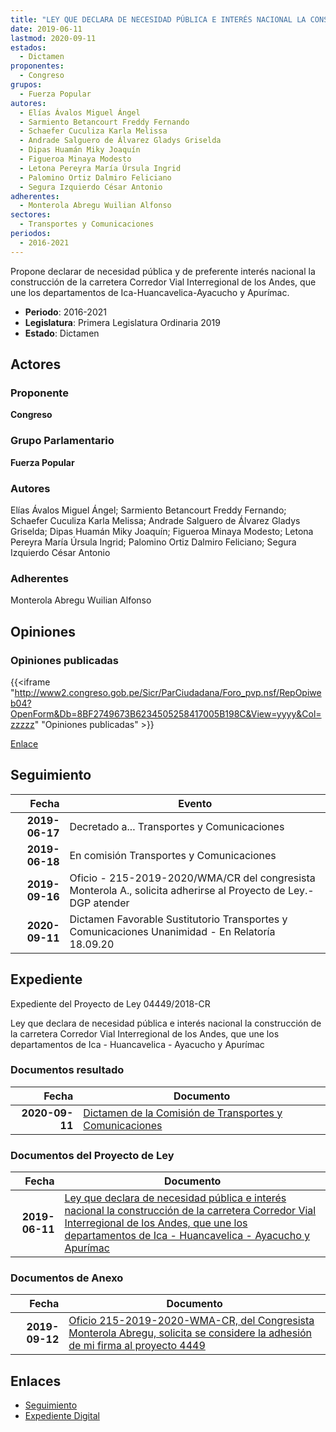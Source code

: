 ```yaml
---
title: "LEY QUE DECLARA DE NECESIDAD PÚBLICA E INTERÉS NACIONAL LA CONSTRUCCIÓN DE LA CARRETERA CORREDOR VIAL INTERREGIONAL DE LOS ANDES, QUE UNE LOS DEPARTAMENTOS DE ICA-HUANCAVELICA-AYACUCHO Y APURÍMAC"
date: 2019-06-11
lastmod: 2020-09-11
estados: 
  - Dictamen
proponentes: 
  - Congreso
grupos: 
  - Fuerza Popular
autores: 
  - Elías Ávalos Miguel Ángel
  - Sarmiento Betancourt Freddy Fernando
  - Schaefer Cuculiza Karla Melissa
  - Andrade Salguero de Álvarez Gladys Griselda
  - Dipas Huamán Miky Joaquín
  - Figueroa Minaya Modesto
  - Letona Pereyra María Úrsula Ingrid
  - Palomino Ortiz Dalmiro Feliciano
  - Segura Izquierdo César Antonio
adherentes: 
  - Monterola Abregu Wuilian Alfonso
sectores: 
  - Transportes y Comunicaciones
periodos: 
  - 2016-2021
---
```


Propone declarar de necesidad pública y de preferente interés nacional la construcción de la carretera Corredor Vial Interregional de los Andes, que une los departamentos de Ica-Huancavelica-Ayacucho y Apurímac.

- **Periodo**: 2016-2021
- **Legislatura**: Primera Legislatura Ordinaria 2019
- **Estado**: Dictamen

## Actores

### Proponente

**Congreso**

### Grupo Parlamentario

**Fuerza Popular**

### Autores

Elías Ávalos Miguel Ángel; Sarmiento Betancourt Freddy Fernando; Schaefer Cuculiza Karla Melissa; Andrade Salguero de Álvarez Gladys Griselda; Dipas Huamán Miky Joaquín; Figueroa Minaya Modesto; Letona Pereyra María Úrsula Ingrid; Palomino Ortiz Dalmiro Feliciano; Segura Izquierdo César Antonio

### Adherentes

Monterola Abregu Wuilian Alfonso


## Opiniones

### Opiniones publicadas

{{<iframe "http://www2.congreso.gob.pe/Sicr/ParCiudadana/Foro_pvp.nsf/RepOpiweb04?OpenForm&Db=8BF2749673B6234505258417005B198C&View=yyyy&Col=zzzzz" "Opiniones publicadas" >}}

[Enlace](http://www2.congreso.gob.pe/Sicr/ParCiudadana/Foro_pvp.nsf/RepOpiweb04?OpenForm&Db=8BF2749673B6234505258417005B198C&View=yyyy&Col=zzzzz)

## Seguimiento

| Fecha | Evento |
|------:|--------|
| **2019-06-17** | Decretado a... Transportes y Comunicaciones|
| **2019-06-18** | En comisión Transportes y Comunicaciones|
| **2019-09-16** | Oficio - 215-2019-2020/WMA/CR del congresista Monterola A., solicita adherirse al Proyecto de Ley.-DGP atender|
| **2020-09-11** | Dictamen Favorable Sustitutorio Transportes y Comunicaciones Unanimidad - En Relatoría 18.09.20|


## Expediente

Expediente del Proyecto de Ley 04449/2018-CR

Ley que declara de necesidad pública e interés nacional la construcción de la carretera Corredor Vial Interregional de los Andes, que une los departamentos de Ica - Huancavelica - Ayacucho y Apurímac


### Documentos resultado

| Fecha | Documento |
|------:|--------|
| **2020-09-11** | [Dictamen de la Comisión de Transportes y Comunicaciones](http://www.leyes.congreso.gob.pe/Documentos/2016_2021/Dictamenes/Proyectos_de_Ley/04449DC23MAY-20200911.pdf) |

### Documentos del Proyecto de Ley

| Fecha | Documento |
|------:|--------|
| **2019-06-11** | [Ley que declara de necesidad pública e interés nacional la construcción de la carretera Corredor Vial Interregional de los Andes, que une los departamentos de Ica - Huancavelica - Ayacucho y Apurímac](http://www.leyes.congreso.gob.pe/Documentos/2016_2021/Proyectos_de_Ley_y_de_Resoluciones_Legislativas/PL0444920190611...pdf) |

### Documentos de Anexo

| Fecha | Documento |
|------:|--------|
| **2019-09-12** | [Oficio 215-2019-2020-WMA-CR, del Congresista Monterola Abregu, solicita se considere la adhesión de mi firma al proyecto 4449](http://www.leyes.congreso.gob.pe/Documentos/2016_2021/Adhesiones/Proyectos_de_Ley/OFICIO-215-2019-2020-WMA-CR.pdf) |

## Enlaces 

- [Seguimiento](http://www2.congreso.gob.pehttp://www2.congreso.gob.pe/Sicr/TraDocEstProc/CLProLey2016.nsf/f7fff46988ca05b1052578e100829cc7/62c58233a3c4ed3d05258416006bf2c6?OpenDocument)
- [Expediente Digital](http://www2.congreso.gob.pehttp://www2.congreso.gob.pe/Sicr/TraDocEstProc/CLProLey2016.nsf/f7fff46988ca05b1052578e100829cc7/62c58233a3c4ed3d05258416006bf2c6?OpenDocument&Click=05257FB7005EB655.eb71d0cf91d8294e05256cdf006b5706/$Body/0.1C6C)
